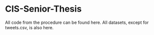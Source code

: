 # CIS-Senior-Thesis

All code from the procedure can be found here. All datasets, except for tweets.csv, is also here. 
